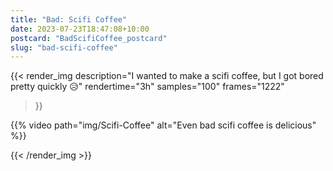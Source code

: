 ```yaml
---
title: "Bad: Scifi Coffee"
date: 2023-07-23T18:47:08+10:00
postcard: "BadScifiCoffee_postcard"
slug: "bad-scifi-coffee"
---
```


{{< render_img
  description="I wanted to make a scifi coffee, but I got bored pretty quickly 😥"
  rendertime="3h"
  samples="100"
  frames="1222"
>}}  

{{% video path="img/Scifi-Coffee" alt="Even bad scifi coffee is delicious" %}}  

{{< /render_img >}}
